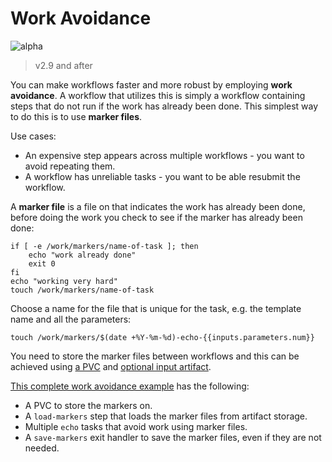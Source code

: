 # Work Avoidance

![alpha](assets/alpha.svg)

> v2.9 and after

You can make workflows faster and more robust by employing **work avoidance**. A workflow that utilizes this is simply a workflow containing steps that do not run if the work has already been done. This simplest way to do this is to use **marker files**.

Use cases:

* An expensive step appears across multiple workflows - you want to avoid repeating them.
* A workflow has unreliable tasks - you want to be able resubmit the workflow.

A **marker file** is a file on that indicates the work has already been done, before doing the work you check to see if the marker has already been done:

```shell script
if [ -e /work/markers/name-of-task ]; then
    echo "work already done"
    exit 0
fi
echo "working very hard"
touch /work/markers/name-of-task
```
 
Choose a name for the file that is unique for the task, e.g. the template name and all the parameters:

```shell script
touch /work/markers/$(date +%Y-%m-%d)-echo-{{inputs.parameters.num}}
``` 
 
You need to store the marker files between workflows and this can be achieved using [a PVC](fields.md#persistentvolumeclaim) and [optional input artifact](fields.md#artifact). 

[This complete work avoidance example](examples/work-avoidance.yaml) has the following:

* A PVC to store the markers on.
* A `load-markers` step that loads the marker files from artifact storage.
* Multiple `echo` tasks that avoid work using marker files.
* A `save-markers` exit handler to save the marker files, even if they are not needed. 
